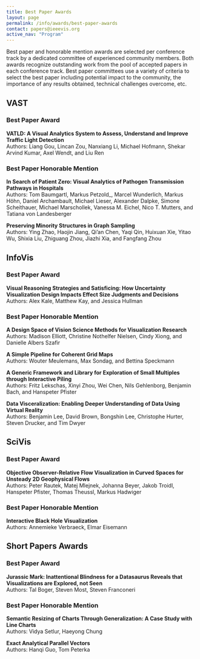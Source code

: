 ```yaml
---
title: Best Paper Awards
layout: page
permalink: /info/awards/best-paper-awards
contact: papers@ieeevis.org
active_nav: "Program"
---
```


Best paper and honorable mention awards are selected per conference track by a dedicated committee of experienced community members. 
Both awards recognize outstanding work from the pool of accepted papers in each conference track. Best paper committees use a variety of criteria to select the best paper including potential impact to the community, 
the importance of any results obtained, technical challenges overcome, etc. 

## VAST

### Best Paper Award

**VATLD: A Visual Analytics System to Assess, Understand and Improve Traffic Light Detection**
<br/>
Authors: Liang Gou, Lincan Zou, Nanxiang Li, Michael Hofmann, Shekar Arvind Kumar, Axel Wendt, and Liu Ren 

### Best Paper Honorable Mention

**In Search of Patient Zero: Visual Analytics of Pathogen Transmission Pathways in Hospitals**
<br/>
Authors: Tom Baumgartl, Markus Petzold_, Marcel Wunderlich, Markus Höhn, Daniel Archambault, Michael Lieser, Alexander Dalpke, Simone Scheithauer, Michael Marschollek, Vanessa M. Eichel, Nico T. Mutters, and Tatiana von Landesberger

**Preserving Minority Structures in Graph Sampling**
<br/>
Authors: Ying Zhao, Haojin Jiang, Qi’an Chen, Yaqi Qin, Huixuan Xie, Yitao Wu, Shixia Liu, Zhiguang Zhou, Jiazhi Xia, and Fangfang Zhou

## InfoVis

### Best Paper Award

**Visual Reasoning Strategies and Satisficing: How Uncertainty Visualization Design Impacts Effect Size Judgments and Decisions**
<br/>
Authors: Alex Kale, Matthew Kay, and Jessica Hullman

### Best Paper Honorable Mention

**A Design Space of Vision Science Methods for Visualization Research**
<br/>
Authors: Madison Elliott, Christine Nothelfer Nielsen, Cindy Xiong, and Danielle Albers Szafir


**A Simple Pipeline for Coherent Grid Maps**
<br/>
Authors: Wouter Meulemans, Max Sondag, and Bettina Speckmann


**A Generic Framework and Library for Exploration of Small Multiples through Interactive Piling**
<br/>
Authors: Fritz Lekschas, Xinyi Zhou, Wei Chen, Nils Gehlenborg, Benjamin Bach, and Hanspeter Pfister


**Data Visceralization: Enabling Deeper Understanding of Data Using Virtual Reality**
<br/>
Authors: Benjamin Lee, David Brown, Bongshin Lee, Christophe Hurter, Steven Drucker, and Tim Dwyer 

## SciVis

### Best Paper Award

**Objective Observer-Relative Flow Visualization in Curved Spaces for Unsteady 2D Geophysical Flows**
<br/>
Authors: Peter Rautek, Matej Mlejnek, Johanna Beyer, Jakob Troidl, Hanspeter Pfister, Thomas Theussl, Markus Hadwiger

### Best Paper Honorable Mention

**Interactive Black Hole Visualization**
<br/>
Authors: Annemieke Verbraeck, Elmar Eisemann



## Short Papers Awards

### Best Paper Award

**Jurassic Mark: Inattentional Blindness for a Datasaurus Reveals that Visualizations are Explored, not Seen**  
Authors: Tal Boger, Steven Most, Steven Franconeri

### Best Paper Honorable Mention

**Semantic Resizing of Charts Through Generalization: A Case Study with Line Charts**  
Authors: Vidya Setlur, Haeyong Chung

**Exact Analytical Parallel Vectors**  
Authors: Hanqi Guo, Tom Peterka
